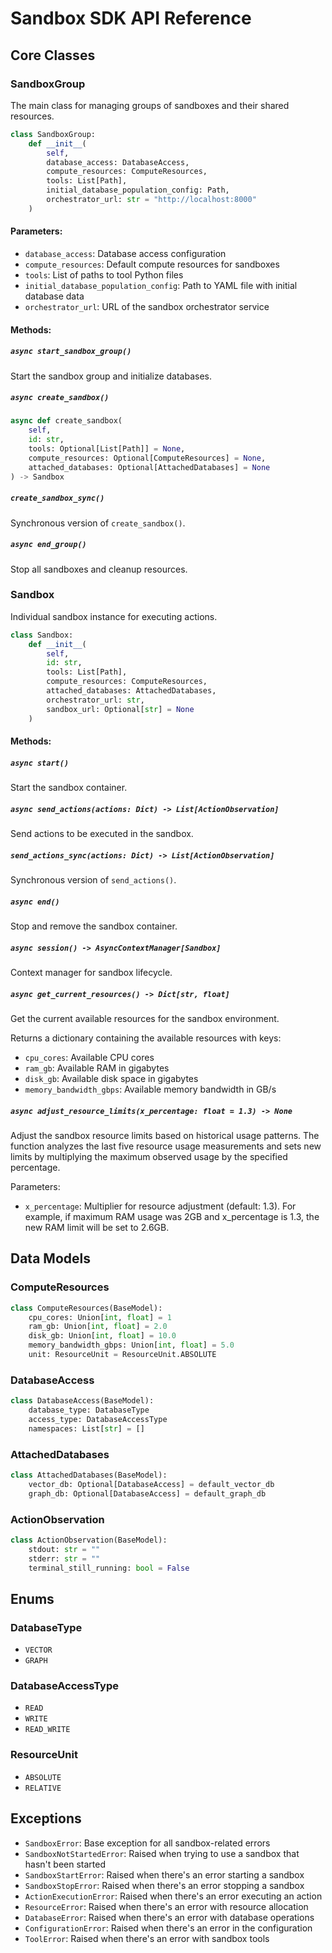 # Sandbox SDK API Reference

## Core Classes

### SandboxGroup

The main class for managing groups of sandboxes and their shared resources.

```python
class SandboxGroup:
    def __init__(
        self,
        database_access: DatabaseAccess,
        compute_resources: ComputeResources,
        tools: List[Path],
        initial_database_population_config: Path,
        orchestrator_url: str = "http://localhost:8000"
    )
```

#### Parameters:
- `database_access`: Database access configuration
- `compute_resources`: Default compute resources for sandboxes
- `tools`: List of paths to tool Python files
- `initial_database_population_config`: Path to YAML file with initial database data
- `orchestrator_url`: URL of the sandbox orchestrator service

#### Methods:

##### `async start_sandbox_group()`
Start the sandbox group and initialize databases.

##### `async create_sandbox()`
```python
async def create_sandbox(
    self,
    id: str,
    tools: Optional[List[Path]] = None,
    compute_resources: Optional[ComputeResources] = None,
    attached_databases: Optional[AttachedDatabases] = None
) -> Sandbox
```

##### `create_sandbox_sync()`
Synchronous version of `create_sandbox()`.

##### `async end_group()`
Stop all sandboxes and cleanup resources.

### Sandbox

Individual sandbox instance for executing actions.

```python
class Sandbox:
    def __init__(
        self,
        id: str,
        tools: List[Path],
        compute_resources: ComputeResources,
        attached_databases: AttachedDatabases,
        orchestrator_url: str,
        sandbox_url: Optional[str] = None
    )
```

#### Methods:

##### `async start()`
Start the sandbox container.

##### `async send_actions(actions: Dict) -> List[ActionObservation]`
Send actions to be executed in the sandbox.

##### `send_actions_sync(actions: Dict) -> List[ActionObservation]`
Synchronous version of `send_actions()`.

##### `async end()`
Stop and remove the sandbox container.
##### `async session() -> AsyncContextManager[Sandbox]`
Context manager for sandbox lifecycle.

##### `async get_current_resources() -> Dict[str, float]`
Get the current available resources for the sandbox environment.

Returns a dictionary containing the available resources with keys:
- `cpu_cores`: Available CPU cores
- `ram_gb`: Available RAM in gigabytes
- `disk_gb`: Available disk space in gigabytes
- `memory_bandwidth_gbps`: Available memory bandwidth in GB/s

##### `async adjust_resource_limits(x_percentage: float = 1.3) -> None`
Adjust the sandbox resource limits based on historical usage patterns. The function analyzes the last five resource usage measurements and sets new limits by multiplying the maximum observed usage by the specified percentage.

Parameters:
- `x_percentage`: Multiplier for resource adjustment (default: 1.3). For example, if maximum RAM usage was 2GB and x_percentage is 1.3, the new RAM limit will be set to 2.6GB.

## Data Models

### ComputeResources

```python
class ComputeResources(BaseModel):
    cpu_cores: Union[int, float] = 1
    ram_gb: Union[int, float] = 2.0
    disk_gb: Union[int, float] = 10.0
    memory_bandwidth_gbps: Union[int, float] = 5.0
    unit: ResourceUnit = ResourceUnit.ABSOLUTE
```

### DatabaseAccess

```python
class DatabaseAccess(BaseModel):
    database_type: DatabaseType
    access_type: DatabaseAccessType
    namespaces: List[str] = []
```

### AttachedDatabases

```python
class AttachedDatabases(BaseModel):
    vector_db: Optional[DatabaseAccess] = default_vector_db
    graph_db: Optional[DatabaseAccess] = default_graph_db
```

### ActionObservation

```python
class ActionObservation(BaseModel):
    stdout: str = ""
    stderr: str = ""
    terminal_still_running: bool = False
```

## Enums

### DatabaseType
- `VECTOR`
- `GRAPH`

### DatabaseAccessType
- `READ`
- `WRITE`
- `READ_WRITE`

### ResourceUnit
- `ABSOLUTE`
- `RELATIVE`

## Exceptions

- `SandboxError`: Base exception for all sandbox-related errors
- `SandboxNotStartedError`: Raised when trying to use a sandbox that hasn't been started
- `SandboxStartError`: Raised when there's an error starting a sandbox
- `SandboxStopError`: Raised when there's an error stopping a sandbox
- `ActionExecutionError`: Raised when there's an error executing an action
- `ResourceError`: Raised when there's an error with resource allocation
- `DatabaseError`: Raised when there's an error with database operations
- `ConfigurationError`: Raised when there's an error in the configuration
- `ToolError`: Raised when there's an error with sandbox tools